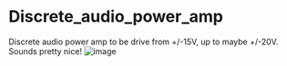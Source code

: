 # Discrete_audio_power_amp
Discrete audio power amp to be drive from +/-15V, up to maybe +/-20V.  Sounds pretty nice!
![image](https://github.com/gabeak2/Discrete_audio_power_amp/assets/59489552/8867f9d8-2283-445f-a587-2ed6c7656018)
